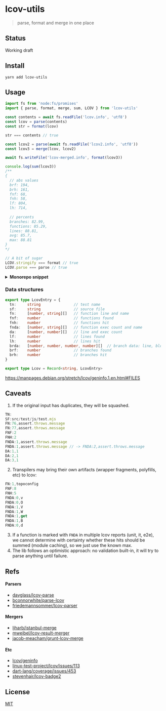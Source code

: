 # lcov-utils
> parse, format and merge in one place

## Status
Working draft

## Install
```shell
yarn add lcov-utils
```

## Usage
```ts
import fs from 'node:fs/promises'
import { parse, format, merge, sum, LCOV } from 'lcov-utils'

const contents = await fs.readFile('lcov.info', 'utf8')
const lcov = parse(contents)
const str = format(lcov)

str === contents // true

const lcov2 = parse(await fs.readFile('lcov2.info', 'utf8'))
const lcov3 = merge(lcov, lcov2)

await fs.writeFile('lcov-merged.info', format(lcov3))

console.log(sum(lcov3))
/**
{
  // abs values
  brf: 194,
  brh: 161,
  fnf: 68,
  fnh: 58,
  lf: 804,
  lh: 714,
  
  // percents
  branches: 82.99,
  functions: 85.29,
  lines: 88.81,
  avg: 85.7,
  max: 88.81
}
*/

// A bit of sugar
LCOV.stringify === format // true
LCOV.parse === parse // true
```

<details>
<summary><b>Monorepo snippet</b></summary>

```js
import fs from 'node:fs/promises'
import path from 'node:path'
import glob from 'fast-glob'
import minimist from 'minimist'
import { merge, parse, format, sum } from 'lcov-utils'

const {_: patterns, cwd = process.cwd(), output = 'lcov.info'} = minimist(process.argv.slice(2), {
  string: ['cwd', 'output']
})
const paths = patterns.length > 0
  ? patterns
  : await getWsCoveragePaths(cwd)

const outFile = path.resolve(cwd, output)
const files = (await glob(paths, {
  cwd,
  absolute: true,
  onlyFiles: true
}))

const lcovs = await Promise.all(
  files.map(async f => {
    const contents = await fs.readFile(f, 'utf8')
    const prefix = path.relative(cwd, path.resolve(path.dirname(f), '../..')) + '/'
    return parse(contents, {prefix})
  })
)
const lcov = merge(...lcovs)

await fs.writeFile(outFile, format(lcov), 'utf8')

async function getWsCoveragePaths(cwd) {
  const workspaces = JSON.parse(await fs.readFile(path.resolve(cwd, 'package.json'), 'utf8'))?.workspaces || []
  return workspaces.map(w => [`${w}/coverage/lcov.info`, `${w}/target/coverage/lcov.info`]).flat()
}

console.log(sum(lcov))
```

</details>

### Data structures
```ts
export type LcovEntry = {
  tn:     string               // test name
  sf:     string               // source file
  fn:     [number, string][]   // function line and name
  fnf:    number               // functions found
  fnh:    number               // functions hit
  fnda:   [number, string][]   // function exec count and name
  da:     [number, number][]   // line and exec count
  lf:     number               // lines found
  lh:     number               // lines hit
  brda:   [number, number, number, number][]  // branch data: line, block number, branch number, taken
  brf:    number               // branches found
  brh:    number               // branches hit
}

export type Lcov = Record<string, LcovEntry>
```

https://manpages.debian.org/stretch/lcov/geninfo.1.en.html#FILES


## Caveats
1. If the original input has duplicates, they will be squashed.
```ts
TN:
SF:src/test/js/test.mjs
FN:76,assert.throws.message
FN:77,assert.throws.message
FNF:2
FNH:2
FNDA:1,assert.throws.message
FNDA:1,assert.throws.message // -> FNDA:2,assert.throws.message
DA:1,1
DA:2,1
DA:3,1
```

2. Transpilers may bring their own artifacts (wrapper fragments, polyfills, etc) to lcov:
```ts
FN:1,topoconfig
FNF:8
FNH:5
FNDA:0,v
FNDA:0,O
FNDA:1,V
FNDA:1,W
FNDA:1,get
FNDA:1,B
FNDA:0,d
```
3. If a function is marked with `FNDA` in multiple lcov reports (unit, it, e2e), we cannot determine with certainty whether these hits should be summed (module caching), so we just use the known max.
4. The lib follows an optimistic approach: no validation built-in, it will try to parse anything until failure.

## Refs
#### Parsers
* [davglass/lcov-parse](https://github.com/davglass/lcov-parse)
* [bconnorwhite/parse-lcov](https://github.com/bconnorwhite/parse-lcov)
* [friedemannsommer/lcov-parser](https://github.com/friedemannsommer/lcov-parser)

#### Mergers
* [ljharb/istanbul-merge](https://github.com/ljharb/istanbul-merge)
* [mweibel/lcov-result-merger](https://github.com/mweibel/lcov-result-merger)
* [jacob-meacham/grunt-lcov-merge](https://github.com/jacob-meacham/grunt-lcov-merge)

#### Etc
* [lcov/geninfo](https://manpages.debian.org/stretch/lcov/geninfo.1.en.html#FILES)
* [linux-test-project/lcov/issues/113](https://github.com/linux-test-project/lcov/issues/113)
* [dart-lang/coverage/issues/453](https://github.com/dart-lang/coverage/issues/453)
* [stevenhair/lcov-badge2](https://github.com/stevenhair/lcov-badge2)

## License
[MIT](./LICENSE)
